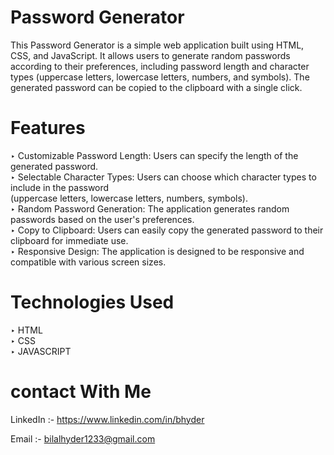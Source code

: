 # Password Generator
This Password Generator is a simple web application built using HTML, CSS, and JavaScript. It allows users to generate random passwords according to their preferences, including password length and character types (uppercase letters, lowercase letters, numbers, and symbols). The generated password can be copied to the clipboard with a single click.
# Features
‣ Customizable Password Length: Users can specify the length of the generated password.                                                          
‣ Selectable Character Types: Users can choose which character types to include in the password                                                                                   
(uppercase letters, lowercase letters, numbers, symbols).                                                  
‣ Random Password Generation: The application generates random passwords based on the user's preferences.                                                         
‣ Copy to Clipboard: Users can easily copy the generated password to their clipboard for immediate use.                                                           
‣ Responsive Design: The application is designed to be responsive and compatible with various screen sizes.

# Technologies Used                             
‣ HTML                                                            
‣ CSS                                                                           
‣ JAVASCRIPT

# contact With Me
LinkedIn :- https://www.linkedin.com/in/bhyder 

Email :- bilalhyder1233@gmail.com
